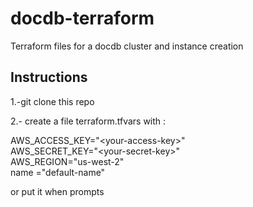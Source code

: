 # docdb-terraform
Terraform files for a docdb cluster and instance creation


## Instructions

1.-git clone this repo

2.- create a file terraform.tfvars
with :

AWS_ACCESS_KEY="\<your-access-key\>"  
AWS_SECRET_KEY="\<your-secret-key\>"  
AWS_REGION="us-west-2"  
name ="default-name"  

or put it when prompts 


